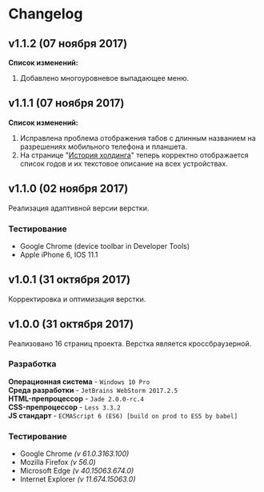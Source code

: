 # Changelog

## v1.1.2 (07 ноября 2017)
**Список изменений:**
1. Добавлено многоуровневое выпадающее меню.

## v1.1.1 (07 ноября 2017)
**Список изменений:**
1. Исправлена проблема отображения табов с длинным названием на 
разрешениях мобильного телефона и планшета.
2. На странице "[История холдинга](/build/timeline.html)" теперь корректно 
отображается список годов и их текстовое описание на всех устройствах.

## v1.1.0 (02 ноября 2017)
Реализация адаптивной версии верстки.

### Тестирование
* Google Chrome (device toolbar in Developer Tools)
* Apple iPhone 6, IOS 11.1

## v1.0.1 (31 октября 2017)
Корректировка и оптимизация верстки.

## v1.0.0 (31 октября 2017)
Реализовано 16 страниц проекта. Верстка является кроссбраузерной.

### Разработка
**Операционная система** - `Windows 10 Pro`  
**Среда разработки** - `JetBrains WebStorm 2017.2.5`  
**HTML-препроцессор** - `Jade 2.0.0-rc.4`  
**CSS-препроцессор** - `Less 3.3.2`  
**JS стандарт** - `ECMAScript 6 (ES6) [build on prod to ES5 by babel]`

### Тестирование
* Google Chrome *(v 61.0.3163.100)*
* Mozilla Firefox *(v 56.0)*
* Microsoft Edge *(v 40.15063.674.0)*
* Internet Explorer *(v 11.674.15063.0)*

